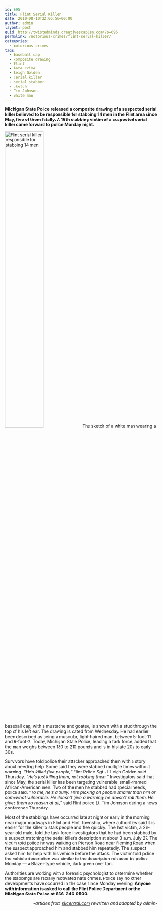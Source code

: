 ```yaml
---
id: 695
title: Flint Serial Killer
date: 2010-08-10T22:06:56+00:00
author: admin
layout: post
guid: http://twistedminds.creativescapism.com/?p=695
permalink: /notorious-crimes/flint-serial-killer/
categories:
  - notorious crimes
tags:
  - baseball cap
  - composite drawing
  - Flint
  - hate crime
  - Leigh Golden
  - serial killer
  - serial stabber
  - sketch
  - Tim Johnson
  - white man
---
```

<p class="dropcap-first">
  <strong>Michigan State Police released a composite drawing of a suspected serial killer believed to be responsible for stabbing 14 men in the Flint area since May, five of them fatally. A 16th stabbing victim of a suspected serial killer came forward to police Monday night.</strong>
</p>

<img class="left" title="sketch of the Flint serial killer" src="http://twistedminds.creativescapism.com/img/post/FlintSerialKiller.jpg" alt="Flint serial killer responsible for stabbing 14 men" width="50%" /> The sketch of a white man wearing a baseball cap, with a mustache and goatee, is shown with a stud through the top of his left ear. The drawing is dated from Wednesday. He had earlier been described as being a muscular, light-haired man, between 5-foot-11 and 6-foot-2. Today, Michigan State Police, leading a task force, added that the man weighs between 180 to 210 pounds and is in his late 20s to early 30s.

Survivors have told police their attacker approached them with a story about needing help. Some said they were stabbed multiple times without warning. _&#8220;He&#8217;s killed five people,&#8221;_ Flint Police Sgt. J. Leigh Golden said Thursday. _&#8220;He&#8217;s just killing them, not robbing them.&#8221;_ Investigators said that since May, the serial killer has been targeting vulnerable, small-framed African-American men. Two of the men he stabbed had special needs, police said. _&#8220;To me, he&#8217;s a bully. He&#8217;s picking on people smaller than him or somewhat vulnerable. He doesn&#8217;t give a warning; he doesn’t rob them. He gives them no reason at all,&#8221;_ said Flint police Lt. Tim Johnson during a news conference Thursday.

Most of the stabbings have occurred late at night or early in the morning near major roadways in Flint and Flint Township, where authorities said it is easier for the killer to stalk people and flee quickly. The last victim, a 26-year-old male, told the task force investigators that he had been stabbed by a suspect matching the serial killer&#8217;s description at about 3 a.m. July 27. The victim told police he was walking on Pierson Road near Fleming Road when the suspect approached him and stabbed him repeatedly. The suspect asked him for help with his vehicle before the attack. The victim told police the vehicle description was similar to the description released by police Monday — a Blazer-type vehicle, dark green over tan.

Authorities are working with a forensic psychologist to determine whether the stabbings are racially motivated hate crimes. Police say no other developments have occurred in the case since Monday evening. **Anyone with information is asked to call the Flint Police Department or the Michigan State Police at 866-246-9500.**

<p style="text-align: right;">
  <em>-articles from <a title="serial killer central" href="http://www.skcentral.com">skcentral.com</a> rewritten and adapted by admin-</em>
</p>